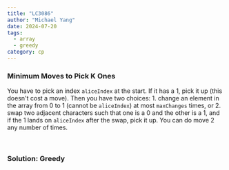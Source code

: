 ```yaml
---
title: "LC3086"
author: "Michael Yang"
date: 2024-07-20
tags:
  - array
  - greedy
category: cp
---
```


### Minimum Moves to Pick K Ones

You have to pick an index `aliceIndex` at the start. If it has a 1, pick it up (this doesn't cost a move). Then you have two choices: 1. change an element in the array from 0 to 1 (cannot be `aliceIndex`) at most `maxChanges` times, or 2. swap two adjacent characters such that one is a 0 and the other is a 1, and if the 1 lands on `aliceIndex` after the swap, pick it up. You can do move 2 any number of times.

<br>

### Solution: Greedy
